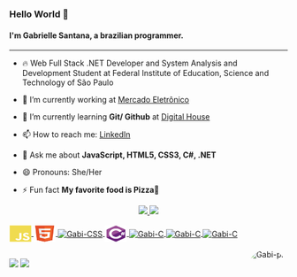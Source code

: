 <!--
**santanagabi/santanagabi** is a ✨ _special_ ✨ repository because its `README.md` (this file) appears on your GitHub profile.

Here are some ideas to get you started:

- 🔭 I’m currently working on ...
- 🌱 I’m currently learning ...
- 👯 I’m looking to collaborate on ...
- 🤔 I’m looking for help with ...
- 💬 Ask me about ...
- 📫 How to reach me: ...
- 😄 Pronouns: ...
- ⚡ Fun fact: ...
-->

### Hello World 👋
#### I'm Gabrielle Santana, a brazilian programmer.
<hr>

- 🔥 Web Full Stack .NET Developer and System Analysis and Development Student at Federal Institute of Education, Science and Technology of São Paulo

- 🔭 I’m currently working at [Mercado Eletrônico](https://www.me.com.br/)

- 🌱 I’m currently learning **Git/ Github** at [Digital House](https://www.digitalhouse.com/br)

- 📫 How to reach me: [LinkedIn](https://www.linkedin.com/in/gabrielle-santana-developer/)

- 💬 Ask me about **JavaScript, HTML5, CSS3, C#, .NET**

- 😄 Pronouns: She/Her

- ⚡ Fun fact **My favorite food is Pizza🍕**


<div align="center">
  <a href="https://github.com/santanagabi">
  <img height="180em" src="https://github-readme-stats.vercel.app/api?username=santanagabi&show_icons=true&theme=cobalt&include_all_commits=true&count_private=true"/>
  <img height="180em" src="https://github-readme-stats.vercel.app/api/top-langs/?username=santanagabi&layout=compact&langs_count=7&theme=cobalt"/>
</div>
  
<div style="display: inline_block"><br>
  <img align="center" alt="Gabi-Js" height="30" width="40" src="https://raw.githubusercontent.com/devicons/devicon/master/icons/javascript/javascript-plain.svg">
  <img align="center" alt="Gabi-HTML" height="30" width="40" src="https://raw.githubusercontent.com/devicons/devicon/master/icons/html5/html5-original.svg">
  <img align="center" alt="Gabi-CSS" height="30" width="40" src="https://cdn.jsdelivr.net/gh/devicons/devicon/icons/css3/css3-original-wordmark.svg" />
  <img align="center" alt="Gabi-Csharp" height="30" width="40" src="https://raw.githubusercontent.com/devicons/devicon/master/icons/csharp/csharp-original.svg">
  <img align="center" alt="Gabi-C" height="30" width="40" src="https://cdn.jsdelivr.net/gh/devicons/devicon/icons/c/c-line.svg" />  
  <img align="center" alt="Gabi-C" height="30" width="40" img src="https://cdn.jsdelivr.net/gh/devicons/devicon/icons/bootstrap/bootstrap-original.svg" /> 
  <img align="center" alt="Gabi-C" height="30" width="40"  src="https://cdn.jsdelivr.net/gh/devicons/devicon/icons/vuejs/vuejs-original-wordmark.svg" />
          

  <img align="right" alt="Gabi-pic" height="150" style="border-radius:50px;"
       src="https://cdn.discordapp.com/attachments/854513688428806155/942843063611559966/giff.png">  

</div>  
  
##
  
<div>   
  <a href = "mailto:gaboliveirasantana1@gmail.com"><img src="https://img.shields.io/badge/-Gmail-%23333?style=for-the-badge&logo=gmail&logoColor=white" target="_blank"></a>
  <a href="https://www.linkedin.com/in/gabrielle-o-santana-8b10621b9/" target="_blank"><img src="https://img.shields.io/badge/-LinkedIn-%230077B5?style=for-the-badge&logo=linkedin&logoColor=white" target="_blank"> </a>      
</div>
  


  

